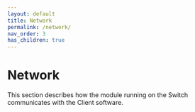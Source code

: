 ```yaml
---
layout: default
title: Network
permalink: /network/
nav_order: 3
has_children: true
---
```


# Network
This section describes how the module running on the Switch communicates with the Client software.
